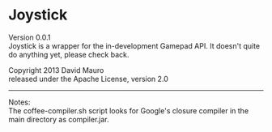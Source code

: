 Joystick
========
Version 0.0.1  
Joystick is a wrapper for the in-development Gamepad API.
It doesn't quite do anything yet, please check back.

Copyright 2013 David Mauro  
released under the Apache License, version 2.0

--------
Notes:  
The coffee-compiler.sh script looks for Google's closure compiler in the main directory as compiler.jar.
